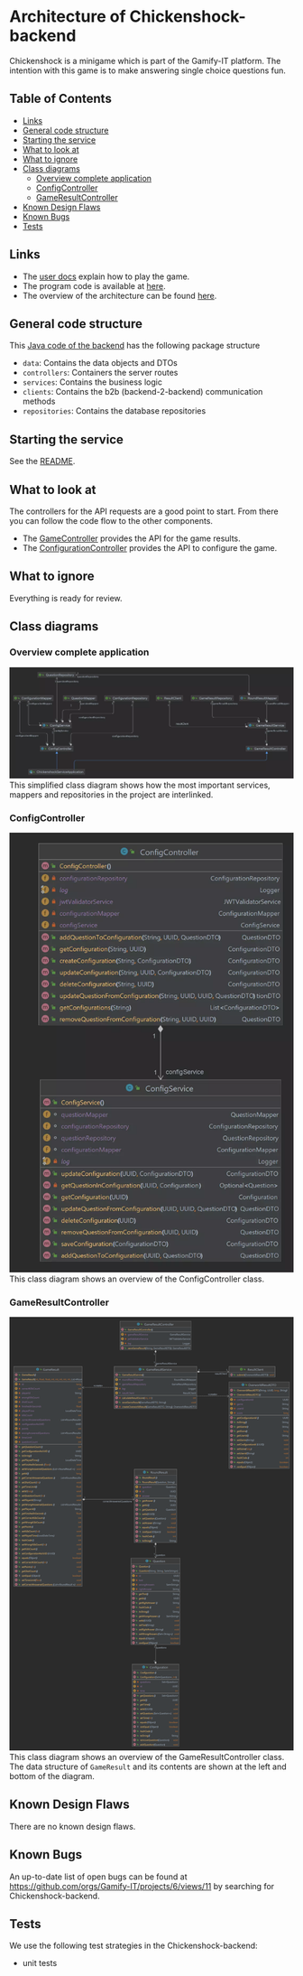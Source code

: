 # Architecture of Chickenshock-backend

Chickenshock is a minigame which is part of the Gamify-IT platform.
The intention with this game is to make answering single choice questions fun.

## Table of Contents

* [Links](#links)
* [General code structure](#general-code-structure)
* [Starting the service](#starting-the-service)
* [What to look at](#what-to-look-at)
* [What to ignore](#what-to-ignore)
* [Class diagrams](#class-diagrams)
  * [Overview complete application](#overview-complete-application)
  * [ConfigController](#configcontroller)
  * [GameResultController](#gameresultcontroller)
* [Known Design Flaws](#known-design-flaws)
* [Known Bugs](#known-bugs)
* [Tests](#tests)

## Links

- The [user docs](../../../user-manuals/minigames/chickenshock.md) explain how to play the game.
- The program code is available at [here](https://github.com/Gamify-IT/chickenshock-backend).
- The overview of the architecture can be found [here](../overview.md).

## General code structure

This [Java code of the backend](https://github.com/Gamify-IT/finite-quiz-backend/blob/adef8dd1e681d655d26852d7c5741e254db16e57/src/main/java/de/unistuttgart/finitequizbackend) has the following package structure
- `data`: Contains the data objects and DTOs
- `controllers`: Containers the server routes
- `services`: Contains the business logic
- `clients`: Contains the b2b (backend-2-backend) communication methods
- `repositories`: Contains the database repositories


## Starting the service

See the [README](https://github.com/Gamify-IT/chickenshock-backend#readme).

## What to look at

The controllers for the API requests are a good point to start.
From there you can follow the code flow to the other components.

- The [GameController](https://github.com/Gamify-IT/moorhuhn-backend/blob/c6e06e04b968c9db81eb946061f9f07e89a56afc/src/main/java/de/unistuttgart/chickenshockbackend/controller/GameResultController.java) provides the API for the game results.
- The [ConfigurationController](https://github.com/Gamify-IT/moorhuhn-backend/blob/c6e06e04b968c9db81eb946061f9f07e89a56afc/src/main/java/de/unistuttgart/chickenshockbackend/controller/ConfigController.java) provides the API to configure the game.

## What to ignore

Everything is ready for review.

## Class diagrams

### Overview complete application
![overview class diagram of complete application](assets/chickenshockClassOverview.webp)
This simplified class diagram shows how the most important services, mappers and repositories in the project are interlinked.

### ConfigController
![class diagram of ConfigController](assets/chickenshockConfigController.webp)
This class diagram shows an overview of the ConfigController class.

### GameResultController
![class diagram GameResultController](assets/chickenshockGameResultController.webp)
This class diagram shows an overview of the GameResultController class.
The data structure of `GameResult` and its contents are shown at the left and bottom of the diagram.

## Known Design Flaws

There are no known design flaws.

## Known Bugs

An up-to-date list of open bugs can be found at <https://github.com/orgs/Gamify-IT/projects/6/views/11> by searching for Chickenshock-backend.

## Tests

We use the following test strategies in the Chickenshock-backend:

- unit tests
